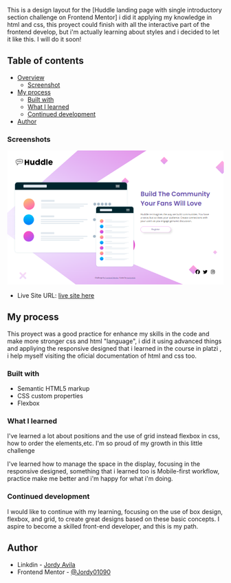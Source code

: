 
This is a design layout for the [Huddle landing page with single introductory section challenge on Frontend Mentor] i did it applying my knowledge in html and css, this proyect could finish with all the interactive part of the frontend develop, but i'm actually learning about styles and i decided to let it like this. I will do it soon!

## Table of contents

- [Overview](#overview)
  - [Screenshot](#screenshot)
- [My process](#my-process)
  - [Built with](#built-with)
  - [What I learned](#what-i-learned)
  - [Continued development](#continued-development)
- [Author](#author)

### Screenshots

![](./images/Solution.png)

- Live Site URL: [live site here](https://jordy01090.github.io/Huddle-landing-page/)

## My process

This proyect was a good practice for enhance my skills in the code and make more stronger css and html "language", i did it using advanced things and appliying the responsive designed that i learned in the course in platzi , i help myself visiting the oficial documentation of html and css too.
### Built with

- Semantic HTML5 markup
- CSS custom properties
- Flexbox

### What I learned

I've learned a lot about positions and the use of grid instead flexbox in css, how to order the elements,etc. I'm so proud of my growth in this little challenge

I've learned how to manage the space in the display, focusing in the responsive designed, something that i learned too is Mobile-first workflow, practice make me better and i'm happy for what i'm doing.

### Continued development

I would like to continue with my learning, focusing on the use of box design, flexbox, and grid, to create great designs based on these basic concepts. I aspire to become a skilled front-end developer, and this is my path.

## Author

- Linkdin - [Jordy Avila](https://www.linkedin.com/in/jordy-avila-706852251/)
- Frontend Mentor - [@Jordy01090](https://www.frontendmentor.io/profile/Jordy01090)
